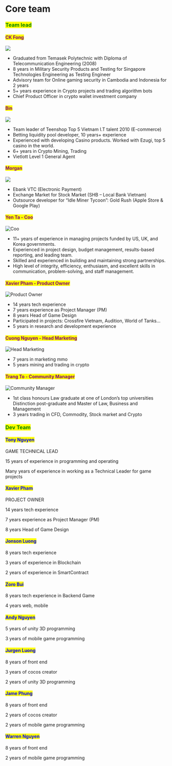 # Core team

### <mark style="color:green;">Team lead</mark>

#### <mark style="color:purple;">CK Fong</mark>

![](../.gitbook/assets/Picture5.png)

* Graduated from Temasek Polytechnic with Diploma of Telecommunication Engineering (2008)
* 8 years in Military Security Products and Testing for Singapore Technologies Engineering as Testing Engineer
* Advisory team for Online gaming security in Cambodia and Indonesia for 2 years
* 5+ years experience in Crypto projects and trading algorithm bots
* Chief Product Officer in crypto wallet investment company

#### <mark style="color:purple;">Bin</mark>

![](../.gitbook/assets/bin.png)



* Team leader of Teenshop Top 5 Vietnam I.T talent 2010 (E-commerce)
* Betting liquidity pool developer, 10 years+ experience
* Experienced with developing Casino products. Worked with Ezugi, top 5 casino in the world.
* 6+ years in Crypto Mining, Trading
* Vietlott Level 1 General Agent

#### <mark style="color:purple;">Morgan</mark>

![](../.gitbook/assets/morgan.png)



* Ebank VTC (Electronic Payment)
* Exchange Market for Stock Market (SHB – Local Bank Vietnam)
* Outsource developer for “Idle Miner Tycoon”: Gold Rush (Apple Store & Google Play)

#### <mark style="color:purple;">Yen Ta  - Coo</mark>

![Coo](../.gitbook/assets/yen2.png)



* 11+ years of experience in managing projects funded by US, UK, and Korea governments.
* Experienced in project design, budget management, results-based reporting, and leading team.
* &#x20;Skilled and experienced in building and maintaining strong partnerships.
* High level of integrity, efficiency, enthusiasm, and excellent skills in communication, problem-solving, and staff management.

#### <mark style="color:purple;">Xavier Pham - Product Owner</mark>

![Product Owner](../.gitbook/assets/avan1.png)







* 14 years tech experience
* 7 years experience as Project Manager (PM)
* 8 years Head of Game Design
* Participated in projects: Crossfire Vietnam, Audition, World of Tanks...
*   5 years in research and development experience





#### <mark style="color:purple;">Cuong Nguyen - Head Marketing</mark>

![Head Marketing](../.gitbook/assets/cuong1.png)



* &#x20;7 years in marketing mmo
* 5 years mining and trading in crypto

#### <mark style="color:purple;">Trang To - Community Manager</mark>

![Community Manager](../.gitbook/assets/trang.png)



* 1st class honours Law graduate at one of London’s top universities Distinction post-graduate and Master of Law, Business and Management
* 3 years trading in CFD, Commodity, Stock market and Crypto

### <mark style="color:green;">Dev Team</mark>

#### <mark style="color:blue;">Tony Nguyen</mark>

GAME TECHNICAL LEAD

15 years of experience in programming and operating

Many years of experience in working as a Technical Leader for game projects

#### <mark style="color:blue;">Xavier Pham</mark>

PROJECT OWNER

14 years tech experience

7 years experience as Project Manager (PM)

8 years Head of Game Design

#### <mark style="color:blue;">Jonson Luong</mark>

8 years tech experience

3 years of experience in Blockchain

2 years of experience in SmartContract

#### <mark style="color:blue;">Zoro Bui</mark>

8 years tech experience in Backend Game

4 years web, mobile

#### <mark style="color:blue;">Andy Nguyen</mark>

5 years of unity 3D programming

3 years of mobile game programming

#### <mark style="color:blue;">Jurgen Luong</mark>

8 years of front end

3 years of cocos creator

2 years of unity 3D programming

#### <mark style="color:blue;">Jame Phung</mark>

8 years of front end

2 years of cocos creator

2 years of mobile game programming

#### <mark style="color:blue;">Warren Nguyen</mark>

8 years of front end

2 years of mobile game programming

